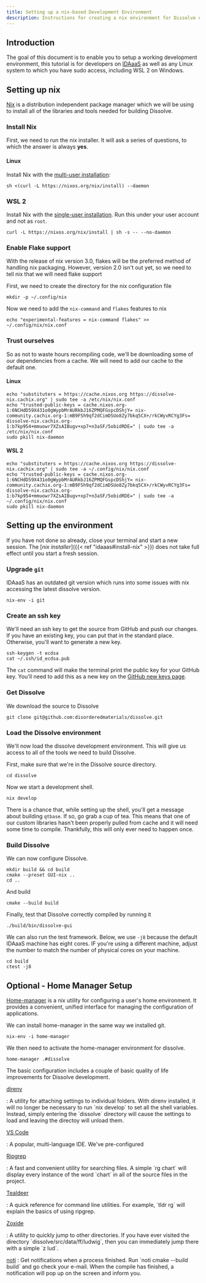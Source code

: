 ```yaml
---
title: Setting up a nix-based Development Environment
description: Instructions for creating a nix environment for Dissolve development.
---
```


## Introduction

The goal of this document is to enable you to setup a working
development environment, this tutorial is for developers on [IDAaaS](https://dev.analysis.stfc.ac.uk) 
as well as any Linux system to which you have sudo access, including WSL 2 on Windows.

## Setting up nix

[Nix](http://nixos.org) is a distribution independent package manager
which we will be using to install all of the libraries and tools needed
for building Dissolve.

### Install Nix

First, we need to run the nix installer. It will ask a series of
questions, to which the answer is always **yes**.

#### Linux

Install Nix with the [multi-user installation](https://nixos.org/manual/nix/stable/installation/multi-user.html):

```shell
sh <(curl -L https://nixos.org/nix/install) --daemon
```

### WSL 2

Install Nix with the [single-user installation](https://nixos.org/manual/nix/stable/installation/single-user.html).
Run this under your user account and not as `root`.

```shell
curl -L https://nixos.org/nix/install | sh -s -- --no-daemon
```

### Enable Flake support

With the release of nix version 3.0, flakes will be the preferred method
of handling nix packaging. However, version 2.0 isn\'t out yet, so we
need to tell nix that we will need flake support

First, we need to create the directory for the nix configuration file

```shell
mkdir -p ~/.config/nix
```

Now we need to add the `nix-command` and `flakes` features to nix

```shell
echo "experimental-features = nix-command flakes" >> ~/.config/nix/nix.conf
```

### Trust ourselves

So as not to waste hours recompiling code, we\'ll be downloading some of
our dependencies from a cache. We will need to add our cache to the
default one.

#### Linux

```shell
echo "substituters = https://cache.nixos.org https://dissolve-nix.cachix.org" | sudo tee -a /etc/nix/nix.conf
echo "trusted-public-keys = cache.nixos.org-1:6NCHdD59X431o0gWypbMrAURkbJ16ZPMQFGspcDShjY= nix-community.cachix.org-1:mB9FSh9qf2dCimDSUo8Zy7bkq5CX+/rkCWyvRCYg3Fs= dissolve-nix.cachix.org-1:b7kp954+mmuowr7XZsAIBugv+xp7+n3aSF/5obidRDE=" | sudo tee -a /etc/nix/nix.conf
sudo pkill nix-daemon
```

#### WSL 2

```shell
echo "substituters = https://cache.nixos.org https://dissolve-nix.cachix.org" | sudo tee -a ~/.config/nix/nix.conf
echo "trusted-public-keys = cache.nixos.org-1:6NCHdD59X431o0gWypbMrAURkbJ16ZPMQFGspcDShjY= nix-community.cachix.org-1:mB9FSh9qf2dCimDSUo8Zy7bkq5CX+/rkCWyvRCYg3Fs= dissolve-nix.cachix.org-1:b7kp954+mmuowr7XZsAIBugv+xp7+n3aSF/5obidRDE=" | sudo tee -a ~/.config/nix/nix.conf
sudo pkill nix-daemon
```

## Setting up the environment

If you have not done so already, close your terminal and start a new
session. The [*nix installer*]({{< ref "idaaas#install-nix" >}}) does
not take full effect until you start a fresh session.

### Upgrade `git`

IDAaaS has an outdated git version which runs into some issues with nix
accessing the latest dissolve version.

```shell
nix-env -i git
```

### Create an ssh key

We'll need an ssh key to get the source from GitHub and push our
changes. If you have an existing key, you can put that in the standard
place. Otherwise, you'll want to generate a new key.

```shell
ssh-keygen -t ecdsa
cat ~/.ssh/id_ecdsa.pub
```

The `cat` command will make the terminal print the public key
for your GitHub key. You\'ll need to add this as a new key on the
[GitHub new keys page](https://github.com/settings/keys).

### Get Dissolve

We download the source to Dissolve

```shell
git clone git@github.com:disorderedmaterials/dissolve.git
```

### Load the Dissolve environment

We\'ll now load the dissolve development environment. This will give us
access to all of the tools we need to build Dissolve.

First, make sure that we're in the Dissolve source directory.

```shell
cd dissolve
```

Now we start a development shell.

```shell
nix develop
```

There is a chance that, while setting up the shell, you\'ll get a
message about building `qtbase`. If so, go grab a cup of tea.
This means that one of our custom libraries hasn't been properly pulled
from cache and it will need some time to compile. Thankfully, this will
only ever need to happen once.

### Build Dissolve

We can now configure Dissolve.

```shell
mkdir build && cd build
cmake --preset GUI-nix ..
cd ..
```

And build

```shell
cmake --build build
```

Finally, test that Dissolve correctly compiled by running it

```shell
./build/bin/dissolve-gui
```

We can also run the test framework. Below, we use `-j8` because the default IDAaaS machine has eight cores. IF you're using a
different machine, adjust the number to match the number of physical
cores on your machine.

```shell
cd build
ctest -j8
```

## Optional - Home Manager Setup

[Home-manager](https://github.com/nix-community/home-manager) is a nix
utility for configuring a user's home environment. It provides a
convenient, unified interface for managing the configuration of
applications.

We can install home-manager in the same way we installed git.

```shell
nix-env -i home-manager
```

We then need to activate the home-manager environment for dissolve.

```shell
home-manager .#dissolve
```

The basic configuration includes a couple of basic quality of life
improvements for Dissolve development.

[direnv](https://direnv.net/)

: A utility for attaching settings to individual folders. With direnv
installed, it will no longer be necessary to run \`nix develop\` to
set all the shell variables. Instead, simply entering the
\`dissolve\` directory will cause the settings to load and leaving
the directoy will unload them.

[VS Code](https://code.visualstudio.com/)

: A popular, multi-language IDE. We've pre-configured

[Ripgrep](https://github.com/BurntSushi/ripgrep)

: A fast and convenient utility for searching files. A simple \`rg
chart\` will display every instance of the word \`chart\` in all of
the source files in the project.

[Tealdeer](https://github.com/dbrgn/tealdeer)

: A quick reference for command line utilities. For example, \`tldr
rg\` will explain the basics of using ripgrep.

[Zoxide](https://github.com/ajeetdsouza/zoxide)

: A utility to quickly jump to other directories. If you have ever
visited the directory \`dissolve/src/data/ff/ludwig\`, then you can
immediately jump there with a simple \`z lud\`.

[noti](https://github.com/variadico/noti)
: Get notifications when a process finished. Run \`noti cmake --build
build\` and go check your e-mail. When the compile has finished, a
notification will pop up on the screen and inform you.
